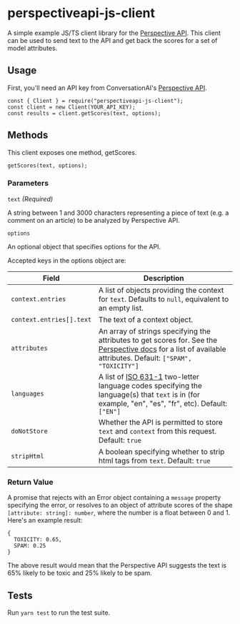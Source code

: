 # perspectiveapi-js-client

A simple example JS/TS client library for the [Perspective API](https://www.perspectiveapi.com/).
This client can be used to send text to the API and get back the scores for a set of model attributes.

## Usage

First, you'll need an API key from ConversationAI's [Perspective API](https://www.perspectiveapi.com/).

```
const { Client } = require("perspectiveapi-js-client");
const client = new Client(YOUR_API_KEY);
const results = client.getScores(text, options);
```

## Methods

This client exposes one method, getScores.

`getScores(text, options);`

### Parameters

`text` *(Required)*

A string between 1 and 3000 characters representing a piece of text (e.g. a comment on an article) to be analyzed by Perspective API.

`options`

An optional object that specifies options for the API.

Accepted keys in the options object are:

Field                    | Description
-----                    | -----------
`context.entries`        | A list of objects providing the context for `text`. Defaults to `null`, equivalent to an empty list.
`context.entries[].text` | The text of a context object.
`attributes`             | An array of strings specifying the attributes to get scores for. See the [Perspective docs](https://github.com/conversationai/perspectiveapi/blob/master/api_reference.md#models) for a list of available attributes. Default: `["SPAM", "TOXICITY"]`
`languages`              | A list of [ISO 631-1](https://en.wikipedia.org/wiki/List_of_ISO_639-1_codes) two-letter language codes specifying the language(s) that `text` is in (for example, "en", "es", "fr", etc). Default: `["EN"]`
`doNotStore`             | Whether the API is permitted to store `text` and `context` from this request. Default: `true`
`stripHtml`              | A boolean specifying whether to strip html tags from `text`. Default: `true`

### Return Value

A promise that rejects with an Error object containing a `message` property specifying the error, or resolves to an object of attribute scores of the shape `[attribute: string]: number`, where the number is a float between 0 and 1. Here's an example result:
```
{
  TOXICITY: 0.65,
  SPAM: 0.25
}
```
The above result would mean that the Perspective API suggests the text is 65% likely to be toxic and 25% likely to be spam.

## Tests

Run `yarn test` to run the test suite.

